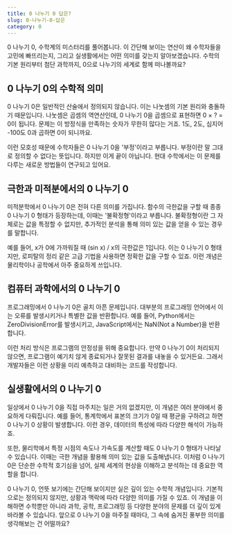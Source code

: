 ```yaml
---
title: 0 나누기 0 답은?
slug: 0-나누기-0-답은
category: 0
---
```


0 나누기 0, 수학계의 미스터리를 풀어봅니다. 이 간단해 보이는 연산이 왜 수학자들을 고민에 빠뜨리는지, 그리고 실생활에서는 어떤 의미를 갖는지 알아보겠습니다. 수학의 기본 원리부터 첨단 과학까지, 0으로 나누기의 세계로 함께 떠나볼까요?

## 0 나누기 0의 수학적 의미

0 나누기 0은 일반적인 산술에서 정의되지 않습니다. 이는 나눗셈의 기본 원리와 충돌하기 때문입니다. 나눗셈은 곱셈의 역연산인데, 0 나누기 0을 곱셈으로 표현하면 0 × ? = 0이 됩니다. 문제는 이 방정식을 만족하는 숫자가 무한히 많다는 거죠. 1도, 2도, 심지어 -100도 0과 곱하면 0이 되니까요.

이런 모호성 때문에 수학자들은 0 나누기 0을 '부정'이라고 부릅니다. 부정이란 말 그대로 정의할 수 없다는 뜻입니다. 하지만 이게 끝이 아닙니다. 현대 수학에서는 이 문제를 다루는 새로운 방법들이 연구되고 있어요.

## 극한과 미적분에서의 0 나누기 0

미적분학에서 0 나누기 0은 전혀 다른 의미를 가집니다. 함수의 극한값을 구할 때 종종 0 나누기 0 형태가 등장하는데, 이때는 '불확정형'이라고 부릅니다. 불확정형이란 그 자체로는 값을 특정할 수 없지만, 추가적인 분석을 통해 의미 있는 값을 얻을 수 있는 경우를 말합니다.

예를 들어, x가 0에 가까워질 때 (sin x) / x의 극한값은 1입니다. 이는 0 나누기 0 형태지만, 로피탈의 정리 같은 고급 기법을 사용하면 정확한 값을 구할 수 있죠. 이런 개념은 물리학이나 공학에서 아주 중요하게 쓰입니다.

## 컴퓨터 과학에서의 0 나누기 0

프로그래밍에서 0 나누기 0은 골치 아픈 문제입니다. 대부분의 프로그래밍 언어에서 이는 오류를 발생시키거나 특별한 값을 반환합니다. 예를 들어, Python에서는 ZeroDivisionError를 발생시키고, JavaScript에서는 NaN(Not a Number)을 반환합니다.

이런 처리 방식은 프로그램의 안정성을 위해 중요합니다. 만약 0 나누기 0이 처리되지 않으면, 프로그램이 예기치 않게 종료되거나 잘못된 결과를 내놓을 수 있거든요. 그래서 개발자들은 이런 상황을 미리 예측하고 대비하는 코드를 작성합니다.

## 실생활에서의 0 나누기 0

일상에서 0 나누기 0을 직접 마주치는 일은 거의 없겠지만, 이 개념은 여러 분야에서 중요하게 다뤄집니다. 예를 들어, 통계학에서 표본의 크기가 0일 때 평균을 구하려고 하면 0 나누기 0 상황이 발생합니다. 이런 경우, 데이터의 특성에 따라 다양한 해석이 가능하죠.

또한, 물리학에서 특정 시점의 속도나 가속도를 계산할 때도 0 나누기 0 형태가 나타날 수 있습니다. 이때는 극한 개념을 활용해 의미 있는 값을 도출해냅니다. 이처럼 0 나누기 0은 단순한 수학적 호기심을 넘어, 실제 세계의 현상을 이해하고 분석하는 데 중요한 역할을 합니다.

0 나누기 0, 언뜻 보기에는 간단해 보이지만 실은 깊이 있는 수학적 개념입니다. 기본적으로는 정의되지 않지만, 상황과 맥락에 따라 다양한 의미를 가질 수 있죠. 이 개념을 이해하면 수학뿐만 아니라 과학, 공학, 프로그래밍 등 다양한 분야의 문제를 더 깊이 있게 바라볼 수 있습니다. 앞으로 0 나누기 0을 마주칠 때마다, 그 속에 숨겨진 풍부한 의미를 생각해보는 건 어떨까요?